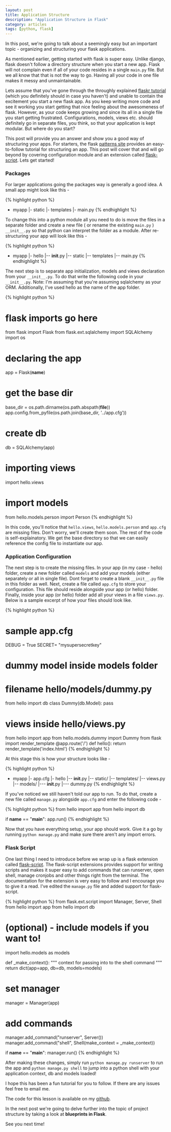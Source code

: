 ```yaml
---
layout: post
title: Application Structure
description: "Application Structure in Flask"
category: articles
tags: [python, flask]
---
```


In this post, we're going to talk about a seemingly easy but an important topic - organizing and structuring your flask applications. 

As mentioned earlier, getting started with flask is super easy. Unlike django, flask doesn't follow a directory structure when you start a new app. Flask will not complain even if all of your code resides in a single `main.py` file. But we all know that that is not the way to go. Having all your code in one file makes it messy and unmaintainable.

Lets assume that you've gone through the throughly explained [flaskr tutorial](http://flask.pocoo.org/docs/tutorial/) (which you definitely should in case you haven't) and unable to contain the excitement you start a new flask app. As you keep writing more code and see it working you start getting that nice feeling about the awesomeness of flask. However, as your code keeps growing and since its all in a single file you start getting frustrated. Configurations, models, views etc. should definitely go in separate files, you think, so that your application is kept modular. But where do you start? 

This post will provide you an answer and show you a good way of structuring your apps. For starters, the flask [patterns site](http://flask.pocoo.org/docs/patterns/packages/) provides an easy-to-follow tutorial for structuring an app. This post will cover that and will go beyond by covering configuration module and an extension called [flask-script](http://flask-script.readthedocs.org/en/latest/). Lets get started!


### Packages
For larger applications going the packages way is generally a good idea.  A small app might look like this - 

{% highlight python %}
- myapp
  |- static
  |- templates
  |- main.py
{% endhighlight %}

To change this into a python module all you need to do is move the files in a separate folder and create a new file ( or rename the existing `main.py` ) `__init__.py` so that python can interpret the folder as a module. After re-structuring your app will look like this -

{% highlight python %}
- myapp
  |- hello
    |-- __init__.py
    |-- static
    |-- templates
    |-- main.py
{% endhighlight %}

The next step is to separate app initialization, models and views declaration from your `__init__.py`. To do that write the following code in your `__init__.py`. Note: I'm assuming that you're assuming sqlalchemy as your ORM. Additionally, I've used hello as the name of the app folder.

{% highlight python %}
# flask imports go here
from flask import Flask
from flask.ext.sqlalchemy import SQLAlchemy
import os

# declaring the app
app = Flask(__name__)

# get the base dir
base_dir = os.path.dirname(os.path.abspath(__file__))
app.config.from_pyfile(os.path.join(base_dir, '../app.cfg'))

# create db
db = SQLAlchemy(app)

# importing views
import hello.views

# import models
from hello.models.person import Person
{% endhighlight %}

In this code, you'll notice that `hello.views`, `hello.models.person` and `app.cfg` are missing files. Don't worry, we'll create them soon. The rest of the code is self-explainatory. We get the base directory so that we can easily reference the config file to instantiate our app.

### Application Configuration

The next step is to create the missing files. In your app (in my case -
hello) folder, create a new folder called `models` and add your models
(either separately or all in single file).  Dont forget to create a
blank `__init__.py` file in this folder as well. Next, create a file
called `app.cfg` to store your configuration. This file should reside
alongside your app (or hello) folder. Finally, inside your app (or
hello) folder add all your views in a file `views.py`. Below is a sample
excerpt of how your files should look like.

{% highlight python %}
# sample app.cfg
DEBUG = True
SECRET= "mysupersecretkey"

# dummy model inside models folder
# filename hello/models/dummy.py
from hello import db
class Dummy(db.Model):
  pass

# views inside hello/views.py
from hello import app
from hello.models.dummy import Dummy
from flask import render_template
@app.route('/')
def hello():
  return render_template('index.html')
{% endhighlight %}

At this stage this is how your structure looks like -

{% highlight python %}
- myapp
  |- app.cfg
  |- hello
    |-- __init__.py
    |-- static/
    |-- templates/
    |-- views.py
    |-- models/
      |--- __init__.py
      |--- dummy.py
{% endhighlight %}

If you've noticed we still haven't told our app to run. To do that, create
a new file called `manage.py` alongside `app.cfg` and enter the
following code - 

{% highlight python %}
from hello import app
from hello import db

if __name__ == "__main__":
  app.run()
{% endhighlight %}

Now that you have everything setup, your app should work. Give it a go by running `python manage.py`
and make sure there aren't any import errors.
### Flask Script

One last thing I need to introduce before we wrap up is a flask extension called
[flask-script](http://flask-script.readthedocs.org/en/latest/). The
flask-script extensions provides support for writing scripts and makes
it super easy to add commands that can runserver, open shell, manage
cronjobs and other things right from the terminal. The documentation for
the extension is very easy to follow and I encourage you to give it a
read. I've edited the `manage.py` file and added support for
flask-script.

{% highlight python %}
from flask.ext.script import Manager, Server, Shell
from hello import app
from hello import db

# (optional) - include models if you want to!
import hello.models as models

def _make_context():
  """ context for passing into to the shell command """
  return dict(app=app, db=db, models=models)

# set manager
manager = Manager(app)

# add commands
manager.add_command("runserver", Server())
manager.add_command("shell", Shell(make_context = _make_context))

if __name__ == "__main__":
  manager.run()
{% endhighlight %}

After making these changes, simply run `python manage.py runserver` to
run the app and `python manage.py shell` to jump into a python shell
with your application context, db and models loaded!

I hope this has been a fun tutorial for you to follow. If there are any
issues feel free to email me.

The code for this lesson is available on my [github](https://github.com/prakhar1989/flask-tuts/tree/master/lesson-1/hello).

In the next post we're going to delve further into the topic of project structure by taking a look at **blueprints in Flask**.

See you next time!
